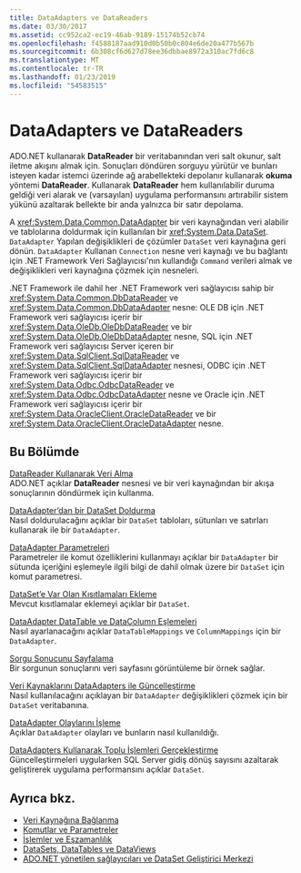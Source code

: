 ```yaml
---
title: DataAdapters ve DataReaders
ms.date: 03/30/2017
ms.assetid: cc952ca2-ec19-46ab-9189-15174b52cb74
ms.openlocfilehash: f4588187aad910d0b50b0c804e6de20a477b567b
ms.sourcegitcommit: 6b308cf6d627d78ee36dbbae8972a310ac7fd6c8
ms.translationtype: MT
ms.contentlocale: tr-TR
ms.lasthandoff: 01/23/2019
ms.locfileid: "54583515"
---
```

# <a name="dataadapters-and-datareaders"></a>DataAdapters ve DataReaders
ADO.NET kullanarak **DataReader** bir veritabanından veri salt okunur, salt iletme akışını almak için. Sonuçları döndüren sorguyu yürütür ve bunları isteyen kadar istemci üzerinde ağ arabellekteki depolanır kullanarak **okuma** yöntemi **DataReader**. Kullanarak **DataReader** hem kullanılabilir duruma geldiği veri alarak ve (varsayılan) uygulama performansını artırabilir sistem yükünü azaltarak bellekte bir anda yalnızca bir satır depolama.  
  
 A <xref:System.Data.Common.DataAdapter> bir veri kaynağından veri alabilir ve tablolarına doldurmak için kullanılan bir <xref:System.Data.DataSet>. `DataAdapter` Yapılan değişiklikleri de çözümler `DataSet` veri kaynağına geri dönün. `DataAdapter` Kullanan `Connection` nesne veri kaynağı ve bu bağlantı için .NET Framework Veri Sağlayıcısı'nın kullandığı `Command` verileri almak ve değişiklikleri veri kaynağına çözmek için nesneleri.  
  
 .NET Framework ile dahil her .NET Framework veri sağlayıcısı sahip bir <xref:System.Data.Common.DbDataReader> ve <xref:System.Data.Common.DbDataAdapter> nesne: OLE DB için .NET Framework veri sağlayıcısı içerir bir <xref:System.Data.OleDb.OleDbDataReader> ve bir <xref:System.Data.OleDb.OleDbDataAdapter> nesne, SQL için .NET Framework veri sağlayıcısı Server içeren bir <xref:System.Data.SqlClient.SqlDataReader> ve <xref:System.Data.SqlClient.SqlDataAdapter> nesnesi, ODBC için .NET Framework veri sağlayıcısı içerir bir <xref:System.Data.Odbc.OdbcDataReader> ve <xref:System.Data.Odbc.OdbcDataAdapter> nesne ve Oracle için .NET Framework veri sağlayıcısı içerir bir <xref:System.Data.OracleClient.OracleDataReader> ve bir <xref:System.Data.OracleClient.OracleDataAdapter> nesne.  
  
## <a name="in-this-section"></a>Bu Bölümde  
 [DataReader Kullanarak Veri Alma](../../../../docs/framework/data/adonet/retrieving-data-using-a-datareader.md)  
 ADO.NET açıklar **DataReader** nesnesi ve bir veri kaynağından bir akışa sonuçlarının döndürmek için kullanma.  
  
 [DataAdapter’dan bir DataSet Doldurma](../../../../docs/framework/data/adonet/populating-a-dataset-from-a-dataadapter.md)  
 Nasıl doldurulacağını açıklar bir `DataSet` tabloları, sütunları ve satırları kullanarak ile bir `DataAdapter`.  
  
 [DataAdapter Parametreleri](../../../../docs/framework/data/adonet/dataadapter-parameters.md)  
 Parametreler ile komut özelliklerini kullanmayı açıklar bir `DataAdapter` bir sütunda içeriğini eşlemeyle ilgili bilgi de dahil olmak üzere bir `DataSet` için komut parametresi.  
  
 [DataSet’e Var Olan Kısıtlamaları Ekleme](../../../../docs/framework/data/adonet/adding-existing-constraints-to-a-dataset.md)  
 Mevcut kısıtlamalar eklemeyi açıklar bir `DataSet`.  
  
 [DataAdapter DataTable ve DataColumn Eşlemeleri](../../../../docs/framework/data/adonet/dataadapter-datatable-and-datacolumn-mappings.md)  
 Nasıl ayarlanacağını açıklar `DataTableMappings` ve `ColumnMappings` için bir `DataAdapter`.  
  
 [Sorgu Sonucunu Sayfalama](../../../../docs/framework/data/adonet/paging-through-a-query-result.md)  
 Bir sorgunun sonuçlarını veri sayfasını görüntüleme bir örnek sağlar.  
  
 [Veri Kaynaklarını DataAdapters ile Güncelleştirme](../../../../docs/framework/data/adonet/updating-data-sources-with-dataadapters.md)  
 Nasıl kullanılacağını açıklayan bir `DataAdapter` değişiklikleri çözmek için bir `DataSet` veritabanına.  
  
 [DataAdapter Olaylarını İşleme](../../../../docs/framework/data/adonet/handling-dataadapter-events.md)  
 Açıklar `DataAdapter` olayları ve bunların nasıl kullanıldığı.  
  
 [DataAdapters Kullanarak Toplu İşlemleri Gerçekleştirme](../../../../docs/framework/data/adonet/performing-batch-operations-using-dataadapters.md)  
 Güncelleştirmeleri uygularken SQL Server gidiş dönüş sayısını azaltarak geliştirerek uygulama performansını açıklar `DataSet`.  
  
## <a name="see-also"></a>Ayrıca bkz.
- [Veri Kaynağına Bağlanma](../../../../docs/framework/data/adonet/connecting-to-a-data-source.md)
- [Komutlar ve Parametreler](../../../../docs/framework/data/adonet/commands-and-parameters.md)
- [İşlemler ve Eşzamanlılık](../../../../docs/framework/data/adonet/transactions-and-concurrency.md)
- [DataSets, DataTables ve DataViews](../../../../docs/framework/data/adonet/dataset-datatable-dataview/index.md)
- [ADO.NET yönetilen sağlayıcıları ve DataSet Geliştirici Merkezi](https://go.microsoft.com/fwlink/?LinkId=217917)
